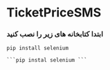 # TicketPriceSMS
### ابتدا کتابخانه های زیر را نصب کنید 
~~~
pip install selenium

```pip instal selenium ```





